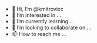 - 👋 Hi, I’m @kmitrovicc
- 👀 I’m interested in ...
- 🌱 I’m currently learning ...
- 💞️ I’m looking to collaborate on ...
- 📫 How to reach me ...

<!---
kmitrovicc/kmitrovicc is a ✨ special ✨ repository because its `README.md` (this file) appears on your GitHub profile.
You can click the Preview link to take a look at your changes.
--->
